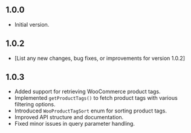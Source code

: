 ## 1.0.0

- Initial version.

## 1.0.2

- [List any new changes, bug fixes, or improvements for version 1.0.2]

## 1.0.3

- Added support for retrieving WooCommerce product tags.
- Implemented `getProductTags()` to fetch product tags with various filtering options.
- Introduced `WooProductTagSort` enum for sorting product tags.
- Improved API structure and documentation.
- Fixed minor issues in query parameter handling.
